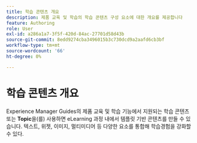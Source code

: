 ```yaml
---
title: 학습 콘텐츠 개요
description: 제품 교육 및 학습의 학습 콘텐츠 구성 요소에 대한 개요를 제공합니다
feature: Authoring
role: User
exl-id: a286a1a7-3f5f-420d-84ac-27701d58d43b
source-git-commit: 8edd9274cba3496015b3c730dcd9a2aafd6cb3bf
workflow-type: tm+mt
source-wordcount: '66'
ht-degree: 0%

---
```


# 학습 콘텐츠 개요

Experience Manager Guides의 제품 교육 및 학습 기능에서 지원되는 학습 콘텐츠 또는 **Topic**&#x200B;을(를) 사용하면 eLearning 과정 내에서 템플릿 기반 콘텐츠를 만들 수 있습니다. 텍스트, 위젯, 이미지, 멀티미디어 등 다양한 요소를 통합해 학습경험을 강화할 수 있다.
